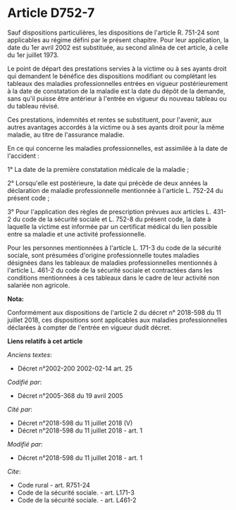 # Article D752-7

Sauf dispositions particulières, les dispositions de l'article R. 751-24 sont applicables au régime défini par le présent
chapitre. Pour leur application, la date du 1er avril 2002 est substituée, au second alinéa de cet article, à celle du 1er
juillet 1973.

Le point de départ des prestations servies à la victime ou à ses ayants droit qui demandent le bénéfice des dispositions
modifiant ou complétant les tableaux des maladies professionnelles entrées en vigueur postérieurement à la date de
constatation de la maladie est la date du dépôt de la demande, sans qu'il puisse être antérieur à l'entrée en vigueur du
nouveau tableau ou du tableau révisé.

Ces prestations, indemnités et rentes se substituent, pour l'avenir, aux autres avantages accordés à la victime ou à ses
ayants droit pour la même maladie, au titre de l'assurance maladie.

En ce qui concerne les maladies professionnelles, est assimilée à la date de l'accident :

1° La date de la première constatation médicale de la maladie ;

2° Lorsqu'elle est postérieure, la date qui précède de deux années la déclaration de maladie professionnelle mentionnée à
l'article L. 752-24 du présent code ;

3° Pour l'application des règles de prescription prévues aux articles L. 431-2 du code de la sécurité sociale et L. 752-8 du
présent code, la date à laquelle la victime est informée par un certificat médical du lien possible entre sa maladie et une
activité professionnelle.

Pour les personnes mentionnées à l'article L. 171-3 du code de la sécurité sociale, sont présumées d'origine professionnelle
toutes maladies désignées dans les tableaux de maladies professionnelles mentionnés à l'article L. 461-2 du code de la
sécurité sociale et contractées dans les conditions mentionnées à ces tableaux dans le cadre de leur activité non salariée
non agricole.

**Nota:**

Conformément aux dispositions de l'article 2 du décret n° 2018-598 du 11 juillet 2018, ces dispositions sont applicables aux
maladies professionnelles déclarées à compter de l'entrée en vigueur dudit décret.

**Liens relatifs à cet article**

_Anciens textes_:

  - Décret n°2002-200 2002-02-14 art. 25

_Codifié par_:

  - Décret n°2005-368 du 19 avril 2005

_Cité par_:

  - Décret n°2018-598 du 11 juillet 2018 (V)
  - Décret n°2018-598 du 11 juillet 2018 - art. 1

_Modifié par_:

  - Décret n°2018-598 du 11 juillet 2018 - art. 1

_Cite_:

  - Code rural - art. R751-24
  - Code de la sécurité sociale. - art. L171-3
  - Code de la sécurité sociale. - art. L461-2
